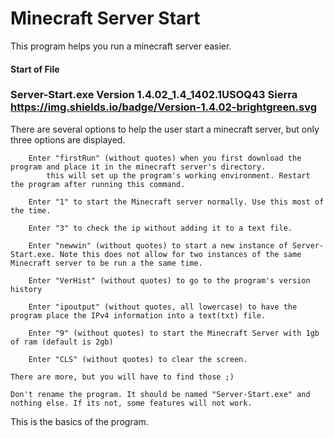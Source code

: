 # Minecraft Server Start
This program helps you run a minecraft server easier.
#### Start of File
### Server-Start.exe Version 1.4.02_1.4_1402.1USOQ43 Sierra  https://img.shields.io/badge/Version-1.4.02-brightgreen.svg
  There are several options to help the user start a minecraft server, but only three options are displayed.
  
		Enter "firstRun" (without quotes) when you first download the program and place it in the minecraft server's directory.
			this will set up the program's working environment. Restart the program after running this command.
			
		Enter "1" to start the Minecraft server normally. Use this most of the time.
		
		Enter "3" to check the ip without adding it to a text file.
		
		Enter "newwin" (without quotes) to start a new instance of Server-Start.exe. Note this does not allow for two instances of the same Minecraft server to be run a the same time.
		
		Enter "VerHist" (without quotes) to go to the program's version history
		
		Enter "ipoutput" (without quotes, all lowercase) to have the program place the IPv4 information into a text(txt) file.
		
		Enter "9" (without quotes) to start the Minecraft Server with 1gb of ram (default is 2gb)
		
		Enter "CLS" (without quotes) to clear the screen.
		
	There are more, but you will have to find those ;)
	
	Don't rename the program. It should be named "Server-Start.exe" and nothing else. If its not, some features will not work.
	
This is the basics of the program.
